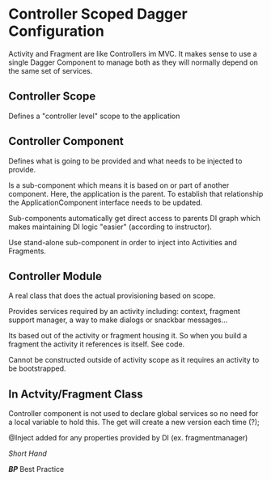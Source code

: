 Controller Scoped Dagger Configuration
=
Activity and Fragment are like Controllers im MVC. It makes sense to use a single Dagger Component to manage both as they will normally depend on the same set of services.

Controller Scope
-
Defines a "controller level" scope to the application

Controller Component
-
Defines what is going to be provided and what needs to be injected to provide.

Is a sub-component which means it is based on or part of another component. Here, the application is the parent. To establish that relationship the ApplicationComponent interface needs to be updated.

Sub-components automatically get direct access to parents DI graph which makes maintaining DI logic "easier" (according to instructor).

Use stand-alone sub-component in order to inject into Activities and Fragments.

Controller Module
-

A real class that does the actual provisioning based on scope.

Provides services required by an activity including: context, fragment support manager, a way to make dialogs or snackbar messages...

Its based out of the activity or fragment housing it. So when you build a fragment the activity it references is itself. See code.

Cannot be constructed outside of activity scope as it requires an activity to be bootstrapped.

In Actvity/Fragment Class
-
Controller component is not used to declare global services so no need for a local variable to hold this. The get will create a new version each time (?);

@Inject added for any properties provided by DI (ex. fragmentmanager) 



_Short Hand_

**_BP_** Best Practice